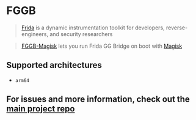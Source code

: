 # FGGB
> [Frida](https://frida.re) is a dynamic instrumentation toolkit for developers, reverse-engineers, and security researchers

> [FGGB-Magisk](https://github.com/chihaamin/FGGB-Magisk) lets you run Frida GG Bridge on boot with [Magisk](https://github.com/topjohnwu/Magisk)

## Supported architectures
- `arm64`

## For issues and more information, check out the [main project repo](https://github.com/chihaamin/FGGB)